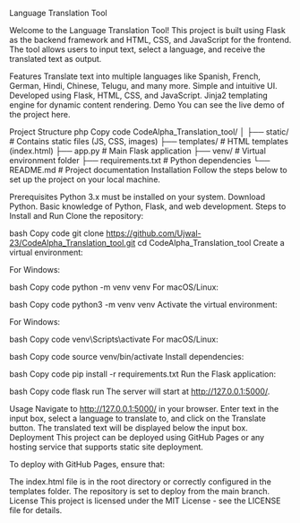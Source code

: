 Language Translation Tool

Welcome to the Language Translation Tool! This project is built using Flask as the backend framework and HTML, CSS, and JavaScript for the frontend. The tool allows users to input text, select a language, and receive the translated text as output.

Features
Translate text into multiple languages like Spanish, French, German, Hindi, Chinese, Telugu, and many more.
Simple and intuitive UI.
Developed using Flask, HTML, CSS, and JavaScript.
Jinja2 templating engine for dynamic content rendering.
Demo
You can see the live demo of the project here.

Project Structure
php
Copy code
CodeAlpha_Translation_tool/
│
├── static/               # Contains static files (JS, CSS, images)
├── templates/            # HTML templates (index.html)
├── app.py                # Main Flask application
├── venv/                 # Virtual environment folder
├── requirements.txt      # Python dependencies
└── README.md             # Project documentation
Installation
Follow the steps below to set up the project on your local machine.

Prerequisites
Python 3.x must be installed on your system. Download Python.
Basic knowledge of Python, Flask, and web development.
Steps to Install and Run
Clone the repository:

bash
Copy code
git clone https://github.com/Ujwal-23/CodeAlpha_Translation_tool.git
cd CodeAlpha_Translation_tool
Create a virtual environment:

For Windows:

bash
Copy code
python -m venv venv
For macOS/Linux:

bash
Copy code
python3 -m venv venv
Activate the virtual environment:

For Windows:

bash
Copy code
venv\Scripts\activate
For macOS/Linux:

bash
Copy code
source venv/bin/activate
Install dependencies:

bash
Copy code
pip install -r requirements.txt
Run the Flask application:

bash
Copy code
flask run
The server will start at http://127.0.0.1:5000/.

Usage
Navigate to http://127.0.0.1:5000/ in your browser.
Enter text in the input box, select a language to translate to, and click on the Translate button.
The translated text will be displayed below the input box.
Deployment
This project can be deployed using GitHub Pages or any hosting service that supports static site deployment.

To deploy with GitHub Pages, ensure that:

The index.html file is in the root directory or correctly configured in the templates folder.
The repository is set to deploy from the main branch.
License
This project is licensed under the MIT License - see the LICENSE file for details.
